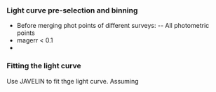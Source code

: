 ### Light curve pre-selection and binning

- Before merging phot points of different surveys:
  -- All photometric points 
- magerr < 0.1
- 


### Fitting the light curve

Use JAVELIN to fit thge light curve. Assuming
